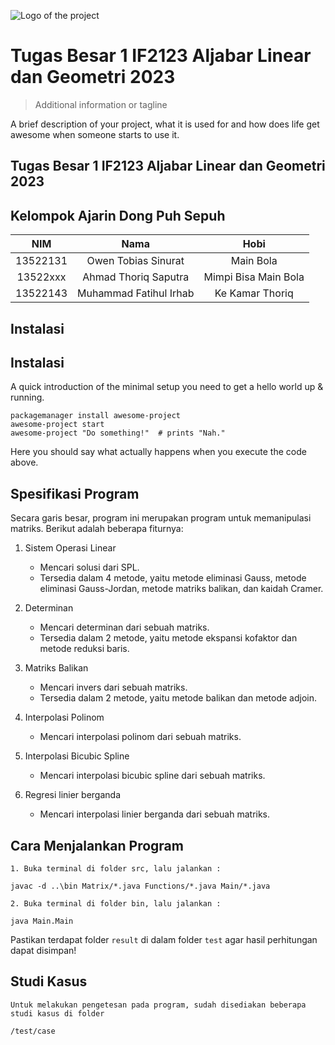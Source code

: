 ![Logo of the project](https://raw.githubusercontent.com/jehna/readme-best-practices/master/sample-logo.png)

# Tugas Besar 1 IF2123 Aljabar Linear dan Geometri 2023

> Additional information or tagline

A brief description of your project, what it is used for and how does life get
awesome when someone starts to use it.

## Tugas Besar 1 IF2123 Aljabar Linear dan Geometri 2023

## Kelompok Ajarin Dong Puh Sepuh

|   NIM    |          Nama          |         Hobi         |
| :------: | :--------------------: | :------------------: |
| 13522131 |  Owen Tobias Sinurat   |      Main Bola       |
| 13522xxx |  Ahmad Thoriq Saputra  | Mimpi Bisa Main Bola |
| 13522143 | Muhammad Fatihul Irhab |   Ke Kamar Thoriq    |

## Instalasi

## Instalasi

A quick introduction of the minimal setup you need to get a hello world up &
running.

```shell
packagemanager install awesome-project
awesome-project start
awesome-project "Do something!"  # prints "Nah."
```

Here you should say what actually happens when you execute the code above.

## Spesifikasi Program

Secara garis besar, program ini merupakan program untuk memanipulasi matriks. Berikut adalah beberapa fiturnya:

1.  Sistem Operasi Linear

    - Mencari solusi dari SPL.
    - Tersedia dalam 4 metode, yaitu metode eliminasi Gauss,
      metode eliminasi Gauss-Jordan,
      metode matriks balikan, dan
      kaidah Cramer.

2.  Determinan
    - Mencari determinan dari sebuah matriks.
    - Tersedia dalam 2 metode, yaitu metode ekspansi kofaktor dan metode reduksi baris.
3.  Matriks Balikan
    - Mencari invers dari sebuah matriks.
    - Tersedia dalam 2 metode, yaitu metode balikan dan metode adjoin.
4.  Interpolasi Polinom
    - Mencari interpolasi polinom dari sebuah matriks.
5.  Interpolasi Bicubic Spline
    - Mencari interpolasi bicubic spline dari sebuah matriks.
6.  Regresi linier berganda
    - Mencari interpolasi linier berganda dari sebuah matriks.

## Cara Menjalankan Program

    1. Buka terminal di folder src, lalu jalankan :

`javac -d ..\bin Matrix/*.java Functions/*.java Main/*.java`

    2. Buka terminal di folder bin, lalu jalankan :

`java Main.Main`

Pastikan terdapat folder `result` di dalam folder `test` agar hasil perhitungan dapat disimpan!

## Studi Kasus

    Untuk melakukan pengetesan pada program, sudah disediakan beberapa studi kasus di folder

`/test/case`
